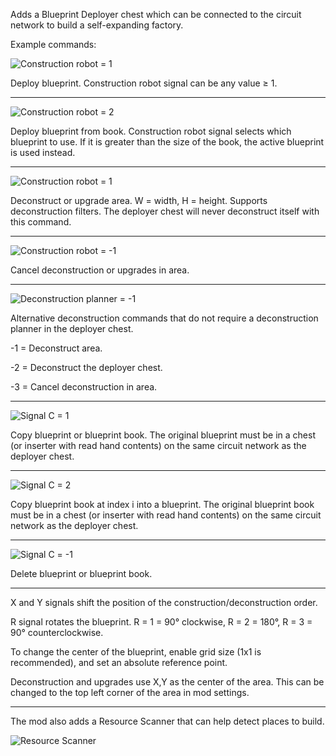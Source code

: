 Adds a Blueprint Deployer chest which can be connected to the circuit network to build a self-expanding factory.

Example commands:

![Construction robot = 1](docs/construction-robot_1.jpg)

Deploy blueprint. Construction robot signal can be any value ≥ 1.

---

![Construction robot = 2](docs/construction-robot_2.jpg)

Deploy blueprint from book. Construction robot signal selects which blueprint to use.  If it is greater than the size of the book, the active blueprint is used instead.

---

![Construction robot = 1](docs/construction-robot_3.jpg)

Deconstruct or upgrade area. W = width, H = height. Supports deconstruction filters. The deployer chest will never deconstruct itself with this command.

---

![Construction robot = -1](docs/construction-robot_-1.jpg)

Cancel deconstruction or upgrades in area.

---

![Deconstruction planner = -1](docs/deconstruction-planner.jpg)

Alternative deconstruction commands that do not require a deconstruction planner in the deployer chest.

-1 = Deconstruct area.

-2 = Deconstruct the deployer chest.

-3 = Cancel deconstruction in area.

---

![Signal C = 1](docs/signal-c-1.jpg)

Copy blueprint or blueprint book. The original blueprint must be in a chest (or inserter with read hand contents) on the same circuit network as the deployer chest.

---

![Signal C = 2](docs/signal-c-1.jpg)

Copy blueprint book at index i into a blueprint. The original blueprint book must be in a chest (or inserter with read hand contents) on the same circuit network as the deployer chest.

---

![Signal C = -1](docs/signal-c-2.jpg)

Delete blueprint or blueprint book.

---

X and Y signals shift the position of the construction/deconstruction order.

R signal rotates the blueprint. R = 1 = 90° clockwise, R = 2 = 180°, R = 3 = 90° counterclockwise.

To change the center of the blueprint, enable grid size (1x1 is recommended), and set an absolute reference point.

Deconstruction and upgrades use X,Y as the center of the area. This can be changed to the top left corner of the area in mod settings.

---

The mod also adds a Resource Scanner that can help detect places to build.

![Resource Scanner](docs/scanner.png)
